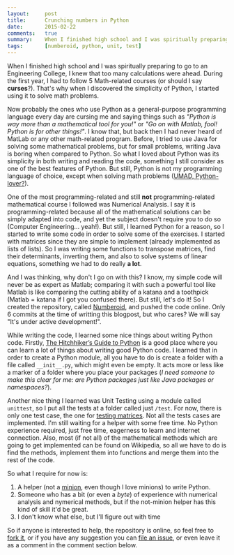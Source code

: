 ```yaml
---
layout:     post
title:      Crunching numbers in Python
date:       2015-02-22
comments:   true
summary:    When I finished high school and I was spiritually preparing to go to an Engineering College, I knew that too many calculations were ahead. During the first year, I had to follow 5 mathematical courses (or should I say curses?). That is when I discovered the simplicity of Python, and using it to solve math problems seemed the simplest thing to do.
tags:       [numberoid, python, unit, test]
---
```


<p>
When I finished high school and I was spiritually preparing to go to an Engineering College, I knew that too many calculations were ahead. During the first year, I had to follow 5 Math-related courses (or should I say <strong>curses</strong>?). That's why when I discovered the simplicity of Python, I started using it to solve math problems.
</p>

Now probably the ones who use Python as a general-purpose programming language every day are cursing me and saying things such as _"Python is way more than a mathematical tool for you!"_ or _"Go on with Matlab, fool! Python is for other things!"_. I know that, but back then I had never heard of MatLab or any other math-related program. Before, I tried to use Java for solving some mathematical problems, but for small problems, writing Java is boring when compared to Python. So what I loved about Python was its simplicity in both writing and reading the code, something I still consider as one of the best features of Python. But still, Python is not my programming language of choice, except when solving math problems (<a href="http://cdn2.cdnme.se/cdn/8-1/2159399/images/2011/u_mad_bro_picture_challenge_3-s469x428-160564-535_161009110.jpg" target="_blank">UMAD, Python-lover?</a>).

One of the most programming-related and still **not** programming-related mathematical course I followed was Numerical Analysis. I say it is programming-related because all of the mathematical solutions can be simply adapted into code, and yet the subject doesn't require you to do so (Computer Engineering... yeah!). But still, I learned Python for a reason, so I started to write some code in order to solve some of the exercises. I started with matrices since they are simple to implement (already implemented as lists of lists). So I was writing some functions to transpose matrices, find their determinants, inverting them, and also to solve systems of linear equations, something we had to do really **a lot**.

And I was thinking, why don't I go on with this? I know, my simple code will never be as expert as Matlab; comparing it with such a powerful tool like Matlab is like comparing the cutting ability of a katana and a toothpick (Matlab = katana if I got you confused there). But still, let's do it! So I created the repository, called <a href="https://github.com/aziflaj/numberoid/" target="_blank">Numberoid</a>, and pushed the code online. Only 6 commits at the time of writting this blogpost, but who cares? We will say "It's under active development!".

While writing the code, I learned some nice things about writing Python code. Firstly, <a href="http://docs.python-guide.org/en/latest/" target="_blank">The Hitchhiker’s Guide to Python</a> is a good place where you can learn a lot of things about writing good Python code. I learned that in order to create a Python module, all you have to do is create a folder with a file called `__init__.py`, which might even be empty. It acts more or less like a marker of a folder where you place your packages (_I need someone to make this clear for me: are Python packages just like Java packages or namespaces?_).

Another nice thing I learned was Unit Testing using a module called `unittest`, so I put all the tests at a folder called just `/test`. For now, there is only one test case, the one for <a href="https://github.com/aziflaj/numberoid/blob/master/test/testmatrix.py" target="_blank">testing matrices<a/>. Not all the tests cases are implemented. I'm still waiting for a helper with some free time. No Python experience required, just free time, eagerness to learn and internet connection. Also, most (if not all) of the mathematical methods which are going to get implemented can be found on Wikipedia, so all we have to do is find the methods, implement them into functions and merge them into the rest of the code. 

So what I require for now is:
<ol>

<li>A helper (not a <a href="https://s-media-cache-ak0.pinimg.com/736x/94/6c/c7/946cc7383075dc6f3e645a5e27b0d794.jpg" target="_blank">minion</a>, even though I love minions) to write Python.</li>

<li>Someone who has a bit (or even a <i>byte</i>) of experience with numerical analysis and nymerical methods, but if the not-minion helper has this kind of skill it'd be great.</li>

<li>I don't know what else, but I'll figure out with time</li>

</ol>

So if anyone is interested to help, the repository is online, so feel free to <a href="https://github.com/aziflaj/numberoid/fork" target="_blank">fork it</a>, or if you have any suggestion you can <a href="https://github.com/aziflaj/numberoid/issues" target="_blank">file an issue</a>, or even leave it as a comment in the comment section below.
